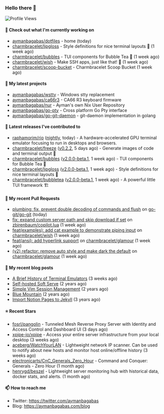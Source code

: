 ### Hello there 👋

![Profile Views](https://komarev.com/ghpvc/?username=aymanbagabas&label=PROFILE+VIEWS)

#### 👷 Check out what I'm currently working on

- [aymanbagabas/dotfiles](https://github.com/aymanbagabas/dotfiles) - home (today)
- [charmbracelet/lipgloss](https://github.com/charmbracelet/lipgloss) - Style definitions for nice terminal layouts 👄 (1 week ago)
- [charmbracelet/bubbles](https://github.com/charmbracelet/bubbles) - TUI components for Bubble Tea 🫧 (1 week ago)
- [charmbracelet/wish](https://github.com/charmbracelet/wish) - Make SSH apps, just like that! 💫 (1 week ago)
- [charmbracelet/scoop-bucket](https://github.com/charmbracelet/scoop-bucket) - Charmbracelet Scoop Bucket (1 week ago)

#### 🌱 My latest projects

- [aymanbagabas/wstty](https://github.com/aymanbagabas/wstty) - Windows stty replacement
- [aymanbagabas/ca66r3](https://github.com/aymanbagabas/ca66r3) - CA66 R3 keyboard firmware
- [aymanbagabas/nur](https://github.com/aymanbagabas/nur) - Ayman&#39;s own Nix User Repository
- [aymanbagabas/go-pty](https://github.com/aymanbagabas/go-pty) - Cross platform Go Pty interface
- [aymanbagabas/go-git-daemon](https://github.com/aymanbagabas/go-git-daemon) - git-daemon implementation in golang

#### 🔭 Latest releases I've contributed to

- [raphamorim/rio](https://github.com/raphamorim/rio) ([nightly](https://github.com/raphamorim/rio/releases/tag/nightly), today) - A hardware-accelerated GPU terminal emulator focusing to run in desktops and browsers.
- [charmbracelet/freeze](https://github.com/charmbracelet/freeze) ([v0.2.2](https://github.com/charmbracelet/freeze/releases/tag/v0.2.2), 5 days ago) - Generate images of code and terminal output 📸
- [charmbracelet/bubbles](https://github.com/charmbracelet/bubbles) ([v2.0.0-beta.1](https://github.com/charmbracelet/bubbles/releases/tag/v2.0.0-beta.1), 1 week ago) - TUI components for Bubble Tea 🫧
- [charmbracelet/lipgloss](https://github.com/charmbracelet/lipgloss) ([v2.0.0-beta.1](https://github.com/charmbracelet/lipgloss/releases/tag/v2.0.0-beta.1), 1 week ago) - Style definitions for nice terminal layouts 👄
- [charmbracelet/bubbletea](https://github.com/charmbracelet/bubbletea) ([v2.0.0-beta.1](https://github.com/charmbracelet/bubbletea/releases/tag/v2.0.0-beta.1), 1 week ago) - A powerful little TUI framework 🏗

#### 🔨 My recent Pull Requests

- [plumbing: fix, prevent double decoding of commands and flush](https://github.com/go-git/go-git/pull/1487) on [go-git/go-git](https://github.com/go-git/go-git) (today)
- [fix: expand custom server path and skip download if set](https://github.com/zbirenbaum/copilot.lua/pull/419) on [zbirenbaum/copilot.lua](https://github.com/zbirenbaum/copilot.lua) (1 week ago)
- [feat(examples): add cat example to demonstrate piping input](https://github.com/charmbracelet/wish/pull/444) on [charmbracelet/wish](https://github.com/charmbracelet/wish) (1 week ago)
- [feat(ansi): add hyperlink support](https://github.com/charmbracelet/glamour/pull/411) on [charmbracelet/glamour](https://github.com/charmbracelet/glamour) (1 week ago)
- [(v2) refactor: remove auto style and make dark the default](https://github.com/charmbracelet/glamour/pull/410) on [charmbracelet/glamour](https://github.com/charmbracelet/glamour) (1 week ago)

#### 📜 My recent blog posts

- [A Brief History of Terminal Emulators](https://aymanbagabas.com/blog/2025/03/11/a-brief-history-of-terminal-emulators.html) (3 weeks ago)
- [Self-hosted Soft Serve](https://aymanbagabas.com/blog/2023/04/28/self-hosted-soft-serve.html) (2 years ago)
- [Simple Vim Session Management](https://aymanbagabas.com/blog/2023/04/13/simple-vim-session-management.html) (2 years ago)
- [Blue Mountain](https://aymanbagabas.com/blog/2022/06/02/blue-mountain.html) (2 years ago)
- [Import Notion Pages to Jekyll](https://aymanbagabas.com/blog/2022/03/29/import-notion-pages-to-jekyll.html) (3 years ago)

#### ⭐ Recent Stars

- [fosrl/pangolin](https://github.com/fosrl/pangolin) - Tunneled Mesh Reverse Proxy Server with Identity and Access Control and Dashboard UI (3 days ago)
- [xpipe-io/xpipe](https://github.com/xpipe-io/xpipe) - Access your entire server infrastructure from your local desktop (3 weeks ago)
- [aceberg/WatchYourLAN](https://github.com/aceberg/WatchYourLAN) - Lightweight network IP scanner. Can be used to notify about new hosts and monitor host online/offline history (3 weeks ago)
- [electronicarts/CnC_Generals_Zero_Hour](https://github.com/electronicarts/CnC_Generals_Zero_Hour) - Command and Conquer: Generals - Zero Hour (1 month ago)
- [henrygd/beszel](https://github.com/henrygd/beszel) - Lightweight server monitoring hub with historical data, docker stats, and alerts. (1 month ago)

#### 📫 How to reach me

- Twitter: https://twitter.com/aymanbagabas
- Blog: https://aymanbagabas.com/blog
